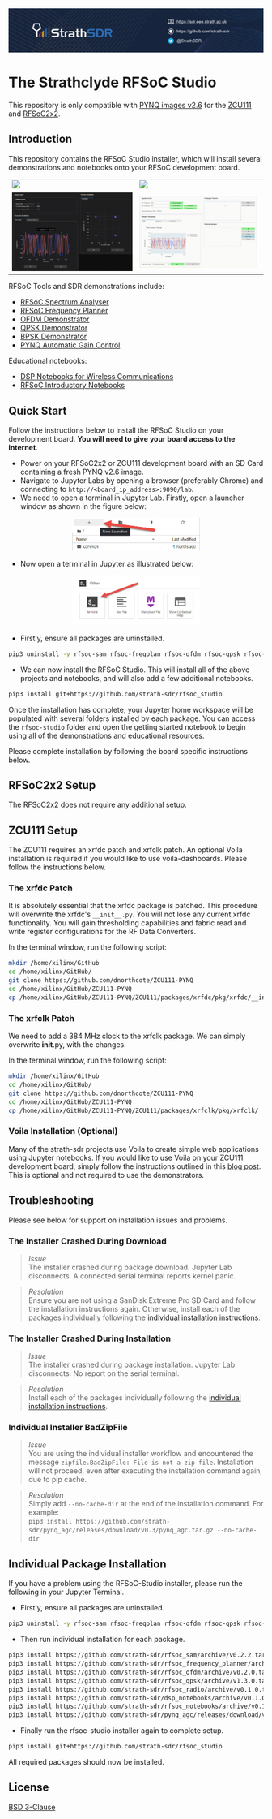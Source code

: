 <img src="strathsdr_banner.png" />

# The Strathclyde RFSoC Studio
This repository is only compatible with [PYNQ images v2.6](https://github.com/Xilinx/PYNQ/releases) for the [ZCU111](https://www.xilinx.com/products/boards-and-kits/zcu111.html) and [RFSoC2x2](http://rfsoc-pynq.io/).

## Introduction
This repository contains the RFSoC Studio installer, which will install several demonstrations and notebooks onto your RFSoC development board.

<table>
  <tr>
    <td><img src="demo_spectrum_analyser.gif" width="96.5%"/></td>
    <td><img src="demo_ofdm.gif" width="100%"/></td>
  </tr>
  <tr>
    <td><img src="demo_qpsk.gif" width="100%"/></td>
    <td><img src="demo_bpsk.gif" width="97.5%"/></td>
  </tr>
</table>

RFSoC Tools and SDR demonstrations include:
* [RFSoC Spectrum Analyser](https://github.com/strath-sdr/rfsoc_sam)
* [RFSoC Frequency Planner](https://github.com/strath-sdr/rfsoc_frequency_planner)
* [OFDM Demonstrator](https://github.com/strath-sdr/rfsoc_ofdm)
* [QPSK Demonstrator](https://github.com/strath-sdr/rfsoc_qpsk)
* [BPSK Demonstrator](https://github.com/strath-sdr/rfsoc_radio)
* [PYNQ Automatic Gain Control](https://github.com/strath-sdr/pynq_agc)

Educational notebooks:
* [DSP Notebooks for Wireless Communications](https://github.com/strath-sdr/dsp_notebooks)
* [RFSoC Introductory Notebooks](https://github.com/strath-sdr/rfsoc_notebooks)

## Quick Start
Follow the instructions below to install the RFSoC Studio on your development board. **You will need to give your board access to the internet**.
* Power on your RFSoC2x2 or ZCU111 development board with an SD Card containing a fresh PYNQ v2.6 image.
* Navigate to Jupyter Labs by opening a browser (preferably Chrome) and connecting to `http://<board_ip_address>:9090/lab`.
* We need to open a terminal in Jupyter Lab. Firstly, open a launcher window as shown in the figure below:

<p align="center">
  <img src="open_jupyter_launcher.jpg" width="50%" height="50%" />
<p/>

* Now open a terminal in Jupyter as illustrated below:

<p align="center">
  <img src="open_terminal_window.jpg" width="50%" height="50%" />
<p/>

* Firstly, ensure all packages are uninstalled.

```sh
pip3 uninstall -y rfsoc-sam rfsoc-freqplan rfsoc-ofdm rfsoc-qpsk rfsoc-radio pynq-agc pystrath-dsp pystrath-rfsoc rfsoc-studio
```

* We can now install the RFSoC Studio. This will install all of the above projects and notebooks, and will also add a few additional notebooks.

```sh
pip3 install git+https://github.com/strath-sdr/rfsoc_studio
```

Once the installation has complete, your Jupyter home workspace will be populated with several folders installed by each package. You can access the `rfsoc-studio` folder and open the getting started notebook to begin using all of the demonstrations and educational resources.

Please complete installation by following the board specific instructions below.

## RFSoC2x2 Setup
The RFSoC2x2 does not require any additional setup.

## ZCU111 Setup
The ZCU111 requires an xrfdc patch and xrfclk patch. An optional Voila installation is required if you would like to use voila-dashboards. Please follow the instructions below.

### The xrfdc Patch
It is absolutely essential that the xrfdc package is patched. This procedure will overwrite the xrfdc's `__init__.py`. You will not lose any current xrfdc functionality. You will gain thresholding capabilities and fabric read and write register configurations for the RF Data Converters.

In the terminal window, run the following script:
```sh
mkdir /home/xilinx/GitHub
cd /home/xilinx/GitHub/
git clone https://github.com/dnorthcote/ZCU111-PYNQ
cd /home/xilinx/GitHub/ZCU111-PYNQ
cp /home/xilinx/GitHub/ZCU111-PYNQ/ZCU111/packages/xrfdc/pkg/xrfdc/__init__.py /usr/local/lib/python3.6/dist-packages/xrfdc/__init__.py
```

### The xrfclk Patch
We need to add a 384 MHz clock to the xrfclk package. We can simply overwrite __init__.py, with the changes.

In the terminal window, run the following script:
```sh
mkdir /home/xilinx/GitHub
cd /home/xilinx/GitHub/
git clone https://github.com/dnorthcote/ZCU111-PYNQ
cd /home/xilinx/GitHub/ZCU111-PYNQ
cp /home/xilinx/GitHub/ZCU111-PYNQ/ZCU111/packages/xrfclk/pkg/xrfclk/__init__.py /usr/local/lib/python3.6/dist-packages/xrfclk/__init__.py
```

### Voila Installation (Optional)
Many of the strath-sdr projects use Voila to create simple web applications using Jupyter notebooks. If you would like to use Voila on your ZCU111 development board, simply follow the instructions outlined in this [blog post](https://strath-sdr.github.io/pynq/linux/zynq/fpga/voila/2021/02/22/install-voila-on-pynq-v2-6.html). This is optional and not required to use the demonstrators.

## Troubleshooting
Please see below for support on installation issues and problems.

### The Installer Crashed During Download

>_Issue_ <br>
The installer crashed during package download. Jupyter Lab disconnects. A connected serial terminal reports kernel panic.

> _Resolution_ <br>
Ensure you are not using a SanDisk Extreme Pro SD Card and follow the installation instructions again.
Otherwise, install each of the packages individually following the [individual installation instructions](#individual_install).

### The Installer Crashed During Installation

> _Issue_ <br>
The installer crashed during package installation. Jupyter Lab disconnects. No report on the serial terminal.

> _Resolution_ <br>
Install each of the packages individually following the [individual installation instructions](#individual_install).

### Individual Installer BadZipFile

> _Issue_ <br>
You are using the individual installer workflow and encountered the message `zipfile.BadZipFile: File is not a zip file`. Installation will not proceed, even after executing the installation command again, due to pip cache.

> _Resolution_ <br>
Simply add `--no-cache-dir` at the end of the installation command. For example: <br>
`pip3 install https://github.com/strath-sdr/pynq_agc/releases/download/v0.3/pynq_agc.tar.gz --no-cache-dir`

## Individual Package Installation <a class="anchor" id="individual_install"></a>
If you have a problem using the RFSoC-Studio installer, please run the following in your Jupyter Terminal.

* Firstly, ensure all packages are uninstalled.

```sh
pip3 uninstall -y rfsoc-sam rfsoc-freqplan rfsoc-ofdm rfsoc-qpsk rfsoc-radio pynq-agc pystrath-dsp pystrath-rfsoc rfsoc-studio
```

* Then run individual installation for each package.

```sh
pip3 install https://github.com/strath-sdr/rfsoc_sam/archive/v0.2.2.tar.gz
pip3 install https://github.com/strath-sdr/rfsoc_frequency_planner/archive/v0.1.0.tar.gz
pip3 install https://github.com/strath-sdr/rfsoc_ofdm/archive/v0.2.0.tar.gz
pip3 install https://github.com/strath-sdr/rfsoc_qpsk/archive/v1.3.0.tar.gz
pip3 install https://github.com/strath-sdr/rfsoc_radio/archive/v0.1.0.tar.gz
pip3 install https://github.com/strath-sdr/dsp_notebooks/archive/v0.1.0.tar.gz
pip3 install https://github.com/strath-sdr/rfsoc_notebooks/archive/v0.1.0.tar.gz
pip3 install https://github.com/strath-sdr/pynq_agc/releases/download/v0.3/pynq_agc.tar.gz
```

* Finally run the rfsoc-studio installer again to complete setup.

```sh
pip3 install git+https://github.com/strath-sdr/rfsoc_studio
```

All required packages should now be installed.

## License
[BSD 3-Clause](/LICENSE)
